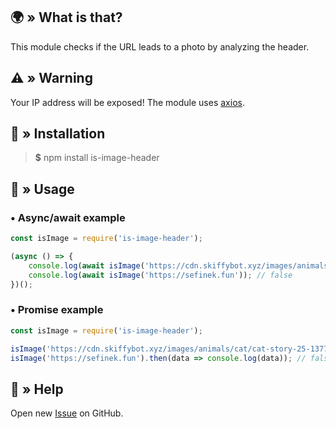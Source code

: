 ## 🌍 » What is that?
This module checks if the URL leads to a photo by analyzing the header.

## ⚠️ » Warning
Your IP address will be exposed! The module uses [axios](https://www.npmjs.com/package/axios).

## 🤔 » Installation
> **$** npm install is-image-header

## 📝 » Usage
### • Async/await example
```js
const isImage = require('is-image-header');

(async () => {
    console.log(await isImage('https://cdn.skiffybot.xyz/images/animals/cat/cat-story-25-1377426-min.jpg')); // true
    console.log(await isImage('https://sefinek.fun')); // false
})();
```

### • Promise example
```js
const isImage = require('is-image-header');

isImage('https://cdn.skiffybot.xyz/images/animals/cat/cat-story-25-1377426-min.jpg').then(data => console.log(data)); // true
isImage('https://sefinek.fun').then(data => console.log(data)); // false
```

## 🤝 » Help
Open new [Issue](https://github.com/sefinek24/is-image-header/issues/new/choose) on GitHub.